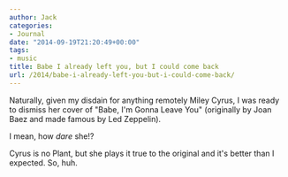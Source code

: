 ```yaml
---
author: Jack
categories:
- Journal
date: "2014-09-19T21:20:49+00:00"
tags:
- music
title: Babe I already left you, but I could come back
url: /2014/babe-i-already-left-you-but-i-could-come-back/
---
```


Naturally, given my disdain for anything remotely Miley Cyrus, I was ready to dismiss her cover of "Babe, I'm Gonna Leave You" (originally by Joan Baez and made famous by Led Zeppelin).

I mean, how _dare_ she!?

Cyrus is no Plant, but she plays it true to the original and it's better than I expected. So, huh.